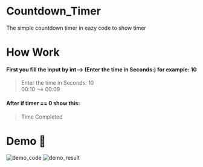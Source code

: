 # Countdown_Timer
The simple countdown timer in eazy code to show timer 
# How  Work
#### First you fill the input by int--> (Enter the time in Seconds:) for example: 10 
> Enter the time in Seconds: 10  
> 00:10 --> 00:09
#### After if timer == 0 show this:
> Time Completed 
# Demo 🎉
![demo_code](https://user-images.githubusercontent.com/77124662/129474132-9b78a81b-2161-4418-918b-192e4652dc2e.PNG)
![demo_result](https://user-images.githubusercontent.com/77124662/129474134-0fca77aa-c52f-4000-9ab4-ebf005a8ac17.PNG)
